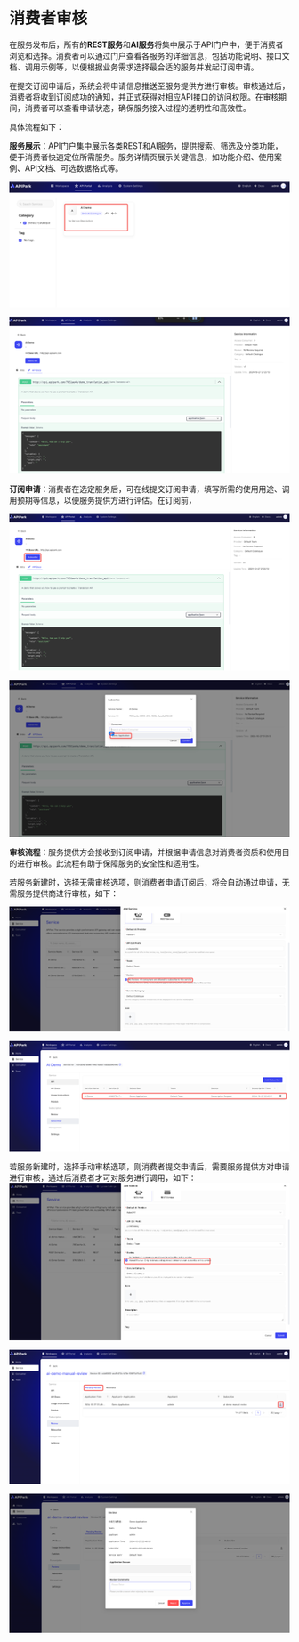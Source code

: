# 消费者审核

在服务发布后，所有的**REST服务**和**AI服务**将集中展示于API门户中，便于消费者浏览和选择。消费者可以通过门户查看各服务的详细信息，包括功能说明、接口文档、调用示例等，以便根据业务需求选择最合适的服务并发起订阅申请。

在提交订阅申请后，系统会将申请信息推送至服务提供方进行审核。审核通过后，消费者将收到订阅成功的通知，并正式获得对相应API接口的访问权限。在审核期间，消费者可以查看申请状态，确保服务接入过程的透明性和高效性。

具体流程如下：

**服务展示**：API门户集中展示各类REST和AI服务，提供搜索、筛选及分类功能，便于消费者快速定位所需服务。服务详情页展示关键信息，如功能介绍、使用案例、API文档、可选数据格式等。

![](images/2024-10-27/50c22d316de9d8c5fd27bf810662b565a567d14d288d7a45f2794e3e34d35bf6.png)  


![](images/2024-10-27/a3f5ae213ad3da2b5fa50e42f6cac198d45f6c6b488775323f8e414da77753d2.png)  

**订阅申请**：消费者在选定服务后，可在线提交订阅申请，填写所需的使用用途、调用预期等信息，以便服务提供方进行评估。在订阅前，

![](images/2024-10-27/ddc1a8076981000e97db394b6ff4d76f193bad89933e7b72091ca597078402e3.png)  

![](images/2024-10-27/43214690870c1eb2180397a9a9c0c33b358ecde584d704e6019ee3f8240cc241.png)  

**审核流程**：服务提供方会接收到订阅申请，并根据申请信息对消费者资质和使用目的进行审核。此流程有助于保障服务的安全性和适用性。

若服务新建时，选择无需审核选项，则消费者申请订阅后，将会自动通过申请，无需服务提供商进行审核，如下：

![](images/2024-10-27/effb6868006f6f3e83e850ef7fed93aa167192019ff2cc85c203e7a57cd47e0c.png)  

![](images/2024-10-27/51ce75c9c2baa58191665b302994088d1636363716bc7e140742729eb9789bc3.png)  

若服务新建时，选择手动审核选项，则消费者提交申请后，需要服务提供方对申请进行审核，通过后消费者才可对服务进行调用，如下：
![](images/2024-10-27/332ec8a41fbf12178f330dd85f960417b4a8124302ec0d852c920eff40e5bb6c.png)  

![](images/2024-10-27/e13798f55ff17e77b46113c34ee43df7f569a6a58ac86bb0c5358c292d46ebd7.png)  

![](images/2024-10-27/6247cd52a44dcf48e7c960c5d87ed2c8da9fda540fc484da83326cadf44777d2.png)  
